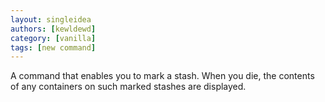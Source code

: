 ```yaml
---
layout: singleidea
authors: [kewldewd]
category: [vanilla]
tags: [new command]
---
```

A command that enables you to mark a stash. When you die, the contents of any
containers on such marked stashes are displayed.
